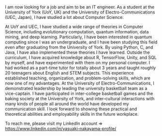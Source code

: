 I am now looking for a job and aim to be an IT engineer. As a student at the University of York (UoY, UK) and the University of Electro-Communications (UEC, Japan), I have studied a lot about Computer Science.

At UoY and UEC, I have studied a wide range of theories in Computer Science, including evolutionary computation, quantum information, data mining, and deep learning. Particularly, I have been interested in quantum computing since I was an undergraduate, and I have been studying this field even after graduating from the University of York. By using Python, C, and Java, I have also implemented these theories I have learned. Outside the curriculum, I have acquired knowledge about R, TensorFlow, Unity, and SQL by myself, and have experimented with them on my personal computer. I had worked as a part-time tutor for totally about 3 years and taught roughly 20 teenagers about English and STEM subjects. This experience established teaching, organization, and problem-solving skills, which are now one of my advantages. At the University of Electro-Communications, I demonstrated leadership by leading the university basketball team as a vice-captain. I have participated in inter-college basketball games and the baking society at the University of York, and inter-cultural interactions with many kinds of people all around the world have developed my communication skill. I look forward to showing these practical and theoretical abilities and employability skills in the future workplace.

To reach me, please visit my LinkedIn account => https://www.linkedin.com/in/yasuaki-nakayama-profile/
